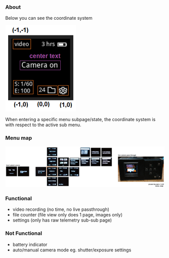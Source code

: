 ### About

Below you can see the coordinate system

<img src="./menu-coordinate-system.png"/>

When entering a specific menu subpage/state, the coordinate system is with respect to the active sub menu.

### Menu map

<img src="./menu-map.png"/>

### Functional

- video recording (no time, no live passthrough)
- file counter (file view only does 1 page, images only)
- settings (only has raw telemetry sub-sub page)

### Not Functional

- battery indicator
- auto/manual camera mode eg. shutter/exposure settings
